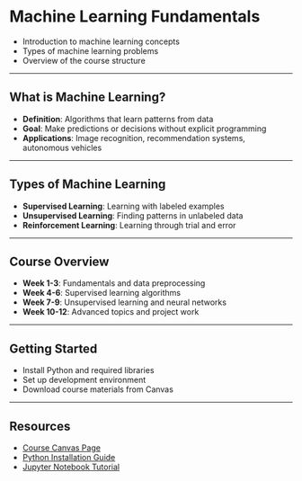 # Machine Learning Fundamentals

- Introduction to machine learning concepts
- Types of machine learning problems
- Overview of the course structure

---

## What is Machine Learning?

- **Definition**: Algorithms that learn patterns from data
- **Goal**: Make predictions or decisions without explicit programming
- **Applications**: Image recognition, recommendation systems, autonomous vehicles

---

## Types of Machine Learning

- **Supervised Learning**: Learning with labeled examples
- **Unsupervised Learning**: Finding patterns in unlabeled data
- **Reinforcement Learning**: Learning through trial and error

---

## Course Overview

- **Week 1-3**: Fundamentals and data preprocessing
- **Week 4-6**: Supervised learning algorithms
- **Week 7-9**: Unsupervised learning and neural networks
- **Week 10-12**: Advanced topics and project work

---

## Getting Started

- Install Python and required libraries
- Set up development environment
- Download course materials from Canvas

---

## Resources

- [Course Canvas Page](https://canvas.example.com/ml)
- [Python Installation Guide](https://python.org/downloads)
- [Jupyter Notebook Tutorial](https://jupyter.org/try)
